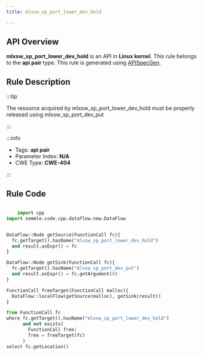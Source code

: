 ```yaml
---
title: mlxsw_sp_port_lower_dev_hold

---
```



## API Overview
**mlxsw_sp_port_lower_dev_hold** is an API in **Linux kernel**. This rule belongs to the **api pair** type. This rule is generated using [APISpecGen](../../tools/APISpecGen).
## Rule Description

:::tip

The resource acquired by mlxsw_sp_port_lower_dev_hold must be properly released using mlxsw_sp_port_dev_put

:::

:::info

- Tags: **api pair**
- Parameter Index: **N/A**
- CWE Type: **CWE-404**

:::

## Rule Code
```python

    import cpp
import semmle.code.cpp.dataflow.new.DataFlow


DataFlow::Node getSource(FunctionCall fc){
  fc.getTarget().hasName("mlxsw_sp_port_lower_dev_hold")
  and result.asExpr() = fc
}

DataFlow::Node getSink(FunctionCall fc){
  fc.getTarget().hasName("mlxsw_sp_port_dev_put")
  and result.asExpr() = fc.getArgument(0)
}

FunctionCall freeTarget(FunctionCall malloc){
  DataFlow::localFlow(getSource(malloc), getSink(result))
}

from FunctionCall fc
where fc.getTarget().hasName("mlxsw_sp_port_lower_dev_hold")
      and not exists(
        FunctionCall free| 
        free = freeTarget(fc)
      )
select fc.getLocation()

    
```